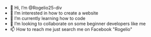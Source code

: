 - 👋 Hi, I’m @Rogelio25-div
- 👀 I’m interested in how to create a website
- 🌱 I’m currently learning how to code
- 💞️ I’m looking to collaborate on some beginner developers like me
- 📫 How to reach me just search me on Facebook "Rogelio"

<!---
Rogelio25-div/Rogelio25-div is a ✨ special ✨ repository because its `README.md` (this file) appears on your GitHub profile.
You can click the Preview link to take a look at your changes.
--->
